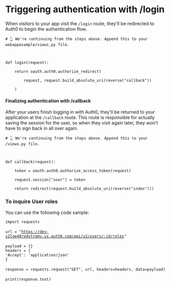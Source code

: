 # Triggering authentication with /login

When visitors to your app visit the `/login` route, they'll be redirected to Auth0 to begin the authentication flow.

```
# 👆 We're continuing from the steps above. Append this to your webappexample/views.py file.
```

```
 
```

```
def login(request):
```

```
    return oauth.auth0.authorize_redirect(
```

```
        request, request.build_absolute_uri(reverse("callback"))
```

```
    )
```

#### Finalizing authentication with /callback

After your users finish logging in with Auth0, they'll be returned to your application at the `/callback` route. This route is responsible for actually saving the session for the user, so when they visit again later, they won't have to sign back in all over again.

```
# 👆 We're continuing from the steps above. Append this to your /views.py file.
```

```
 
```

```
def callback(request):
```

```
    token = oauth.auth0.authorize_access_token(request)
```

```
    request.session["user"] = token
```

```
    return redirect(request.build_absolute_uri(reverse("index")))
```

&#x20;

&#x20;

### To inquire User roles

You can use the following code sample:

`import requests`\
\
`url = "`[`https://dev-s2lge48ro4vtrqmv.us.auth0.com/api/v2/users/:id/roles`](https://dev-s2lge48ro4vtrqmv.us.auth0.com/api/v2/users/:id/roles)`"`\
\
`payload = {}`\
`headers = {`\
&#x20; `'Accept': 'application/json'`\
`}`\
\
`response = requests.request("GET", url, headers=headers, data=payload)`\
\
`print(response.text)`
